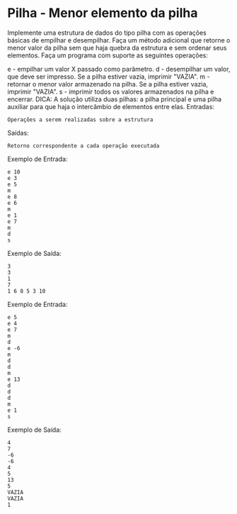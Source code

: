 # Pilha - Menor elemento da pilha
Implemente uma estrutura de dados do tipo pilha com as operações básicas de empilhar e desempilhar. Faça um método adicional que retorne o menor valor da pilha sem que haja quebra da estrutura e sem ordenar seus elementos. Faça um programa com suporte as seguintes operações:

e - empilhar um valor X passado como parâmetro.
d - desempilhar um valor, que deve ser impresso. Se a pilha estiver vazia, imprimir "VAZIA".
m - retornar o menor valor armazenado na pilha. Se a pilha estiver vazia, imprimir "VAZIA".
s - imprimir todos os valores armazenados na pilha e encerrar.
DICA: A solução utiliza duas pilhas: a pilha principal e uma pilha auxiliar para que haja o intercâmbio de elementos entre elas.
Entradas:

    Operações a serem realizadas sobre a estrutura
Saídas:

    Retorno correspondente a cada operação executada

Exemplo de Entrada:

    e 10
    e 3
    e 5
    m
    e 8 
    e 6
    m
    e 1
    e 7
    m
    d
    s

Exemplo de Saída:

    3
    3
    1
    7
    1 6 8 5 3 10

Exemplo de Entrada:

    e 5
    e 4
    e 7
    m
    d 
    e -6
    m  
    d
    d
    m
    e 13
    d
    d
    d
    m
    e 1
    s

Exemplo de Saída:

    4
    7
    -6 
    -6
    4
    5
    13
    5
    VAZIA
    VAZIA
    1